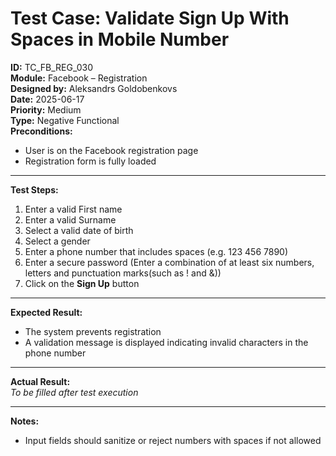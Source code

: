 # Test Case: Validate Sign Up With Spaces in Mobile Number

**ID:** TC_FB_REG_030  
**Module:** Facebook – Registration  
**Designed by:** Aleksandrs Goldobenkovs  
**Date:** 2025-06-17  
**Priority:** Medium    
**Type:** Negative Functional  
**Preconditions:**  
- User is on the Facebook registration page  
- Registration form is fully loaded

---

**Test Steps:**

1. Enter a valid First name
2. Enter a valid Surname
3. Select a valid date of birth
4. Select a gender  
5. Enter a phone number that includes spaces (e.g. 123 456 7890)
6. Enter a secure password (Enter a combination of at least six numbers, letters and punctuation marks(such as ! and &))  
7. Click on the **Sign Up** button

---

**Expected Result:**  
- The system prevents registration
- A validation message is displayed indicating invalid characters in the phone number

---

**Actual Result:**  
_To be filled after test execution_

---

**Notes:**    
- Input fields should sanitize or reject numbers with spaces if not allowed
